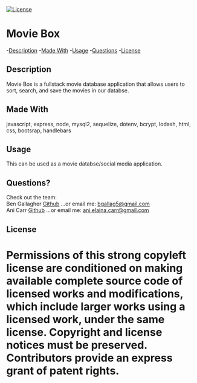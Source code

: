 [![License](https://img.shields.io/badge/License-GPLv3-blue.svg)](https://www.gnu.org/licenses/gpl-3.0.html)



 # Movie Box


  -[Description](#description)
  -[Made With](#made&nbspwith)
  -[Usage](#usage)
  -[Questions](#questions)
  -[License](#license)

  ## Description  
  Movie Box is a fullstack movie database application that allows users to sort, search, and save the movies in our databse.      
  
  
  ## Made With
  javascript, express, node, mysql2, sequelize, dotenv, bcrypt, lodash, html, css, bootsrap, handlebars

  ## Usage 
  This can be used as a movie databse/social media application.   

  ## Questions?
  Check out the team:  
  Ben Gallagher [Github](https://github.com/Bgallag5)
  ...or email me: bgallag5@gmail.com  
  Ani Carr [Github](https://github.com/anidino)
  ...or email me: ani.elaina.carr@gmail.com


  ## License  
  Permissions of this strong copyleft license are conditioned on making available complete source code of licensed works and modifications, which include larger works using a licensed work, under the same license. Copyright and license notices must be preserved. Contributors provide an express grant of patent rights.
=======

